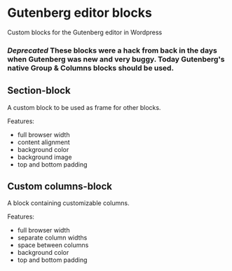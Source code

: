 # Gutenberg editor blocks
Custom blocks for the Gutenberg editor in Wordpress

### *Deprecated* These blocks were a hack from back in the days when Gutenberg was new and very buggy. Today Gutenberg's native Group & Columns blocks should be used.

## Section-block
A custom block to be used as frame for other blocks.

Features:
- full browser width
- content alignment
- background color
- background image
- top and bottom padding

## Custom columns-block
A block containing customizable columns.

Features:
- full browser width
- separate column widths
- space between columns
- background color
- top and bottom padding
